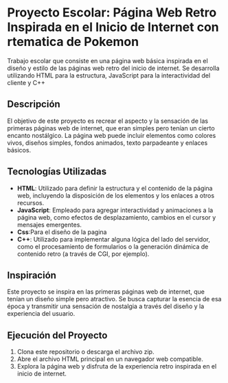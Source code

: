 # Proyecto Escolar: Página Web Retro Inspirada en el Inicio de Internet con rtematica de Pokemon

Trabajo escolar que consiste en una página web básica inspirada en el diseño y estilo de las páginas web retro del inicio de internet. Se desarrolla utilizando HTML para la estructura, JavaScript para la interactividad del cliente y C++

## Descripción

El objetivo de este proyecto es recrear el aspecto y la sensación de las primeras páginas web de internet, que eran simples pero tenían un cierto encanto nostálgico. La página web puede incluir elementos como colores vivos, diseños simples, fondos animados, texto parpadeante y enlaces básicos.

## Tecnologías Utilizadas

- **HTML**: Utilizado para definir la estructura y el contenido de la página web, incluyendo la disposición de los elementos y los enlaces a otros recursos.
- **JavaScript**: Empleado para agregar interactividad y animaciones a la página web, como efectos de desplazamiento, cambios en el cursor y mensajes emergentes.
- **Css**:Para el diseño de la pagina
- **C++**: Utilizado para implementar alguna lógica del lado del servidor, como el procesamiento de formularios o la generación dinámica de contenido retro (a través de CGI, por ejemplo).

## Inspiración

Este proyecto se inspira en las primeras páginas web de internet, que tenían un diseño simple pero atractivo. Se busca capturar la esencia de esa época y transmitir una sensación de nostalgia a través del diseño y la experiencia del usuario.

## Ejecución del Proyecto

1. Clona este repositorio o descarga el archivo zip.
2. Abre el archivo HTML principal en un navegador web compatible.
3. Explora la página web y disfruta de la experiencia retro inspirada en el inicio de internet.


